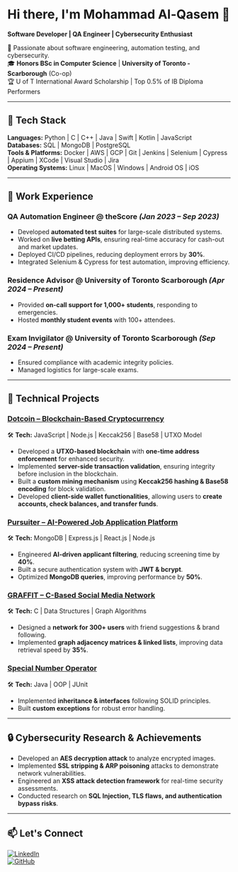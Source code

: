 # Hi there, I'm Mohammad Al-Qasem 👋  
**Software Developer | QA Engineer | Cybersecurity Enthusiast**  

🚀 Passionate about software engineering, automation testing, and cybersecurity.  
🎓 **Honors BSc in Computer Science** | **University of Toronto - Scarborough** (Co-op)  
🏆 U of T International Award Scholarship | Top 0.5% of IB Diploma Performers  

---

## 🔧 Tech Stack  
**Languages:** Python | C | C++ | Java | Swift | Kotlin | JavaScript  
**Databases:** SQL | MongoDB | PostgreSQL  
**Tools & Platforms:** Docker | AWS | GCP | Git | Jenkins | Selenium | Cypress | Appium | XCode | Visual Studio | Jira  
**Operating Systems:** Linux | MacOS | Windows | Android OS | iOS  

---

## 💼 Work Experience  

### **QA Automation Engineer @ theScore** *(Jan 2023 – Sep 2023)*  
- Developed **automated test suites** for large-scale distributed systems.  
- Worked on **live betting APIs**, ensuring real-time accuracy for cash-out and market updates.  
- Deployed CI/CD pipelines, reducing deployment errors by **30%**.  
- Integrated Selenium & Cypress for test automation, improving efficiency.  

### **Residence Advisor @ University of Toronto Scarborough** *(Apr 2024 – Present)*  
- Provided **on-call support for 1,000+ students**, responding to emergencies.  
- Hosted **monthly student events** with 100+ attendees.  

### **Exam Invigilator @ University of Toronto Scarborough** *(Sep 2024 – Present)*  
- Ensured compliance with academic integrity policies.  
- Managed logistics for large-scale exams.  

---

## 🚀 Technical Projects  

### **[Dotcoin – Blockchain-Based Cryptocurrency](https://github.com/mohammadqassim12/Dotcoin)**  
🛠 **Tech:** JavaScript | Node.js | Keccak256 | Base58 | UTXO Model  
- Developed a **UTXO-based blockchain** with **one-time address enforcement** for enhanced security.  
- Implemented **server-side transaction validation**, ensuring integrity before inclusion in the blockchain.  
- Built a **custom mining mechanism** using **Keccak256 hashing & Base58 encoding** for block validation.  
- Developed **client-side wallet functionalities**, allowing users to **create accounts, check balances, and transfer funds**.

### **[Pursuiter – AI-Powered Job Application Platform](https://github.com/mohammadqassim12/Pursuiter)**  
🛠 **Tech:** MongoDB | Express.js | React.js | Node.js  
- Engineered **AI-driven applicant filtering**, reducing screening time by **40%**.  
- Built a secure authentication system with **JWT & bcrypt**.  
- Optimized **MongoDB queries**, improving performance by **50%**.  

### **[GRAFFIT – C-Based Social Media Network](https://github.com/mohammadqassim12/GRAFFIT)**  
🛠 **Tech:** C | Data Structures | Graph Algorithms  
- Designed a **network for 300+ users** with friend suggestions & brand following.  
- Implemented **graph adjacency matrices & linked lists**, improving data retrieval speed by **35%**.  

### **[Special Number Operator](https://github.com/mohammadqassim12/Special-Number-Operator)**  
🛠 **Tech:** Java | OOP | JUnit  
- Implemented **inheritance & interfaces** following SOLID principles.  
- Built **custom exceptions** for robust error handling.  

---

## 🔒 Cybersecurity Research & Achievements  
- Developed an **AES decryption attack** to analyze encrypted images.  
- Implemented **SSL stripping & ARP poisoning** attacks to demonstrate network vulnerabilities.  
- Engineered an **XSS attack detection framework** for real-time security assessments.  
- Conducted research on **SQL Injection, TLS flaws, and authentication bypass risks**.  

---

## 📫 Let's Connect  
[![LinkedIn](https://img.shields.io/badge/LinkedIn-Mohammad%20Al--Qasem-blue?style=flat&logo=linkedin)](https://www.linkedin.com/in/mohammadqasemm/)  
[![GitHub](https://img.shields.io/badge/GitHub-mohammadqassim12-black?style=flat&logo=github)](https://github.com/mohammadqassim12)  

